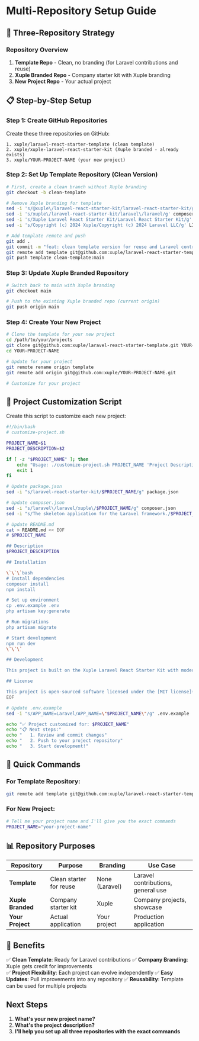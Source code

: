 # Multi-Repository Setup Guide

## 🎯 Three-Repository Strategy

### Repository Overview
1. **Template Repo** - Clean, no branding (for Laravel contributions and reuse)
2. **Xuple Branded Repo** - Company starter kit with Xuple branding
3. **New Project Repo** - Your actual project

## 📋 Step-by-Step Setup

### Step 1: Create GitHub Repositories
Create these three repositories on GitHub:
```
1. xuple/laravel-react-starter-template (clean template)
2. xuple/xuple-laravel-react-starter-kit (Xuple branded - already exists)
3. xuple/YOUR-PROJECT-NAME (your new project)
```

### Step 2: Set Up Template Repository (Clean Version)
```bash
# First, create a clean branch without Xuple branding
git checkout -b clean-template

# Remove Xuple branding for template
sed -i 's/@xuple\/laravel-react-starter-kit/laravel-react-starter-kit/g' package.json
sed -i 's/xuple\/laravel-react-starter-kit/laravel\/laravel/g' composer.json
sed -i 's/Xuple Laravel React Starter Kit/Laravel React Starter Kit/g' README.md
sed -i 's/Copyright (c) 2024 Xuple/Copyright (c) 2024 Laravel LLC/g' LICENSE

# Add template remote and push
git add .
git commit -m "feat: clean template version for reuse and Laravel contributions"
git remote add template git@github.com:xuple/laravel-react-starter-template.git
git push template clean-template:main
```

### Step 3: Update Xuple Branded Repository
```bash
# Switch back to main with Xuple branding
git checkout main

# Push to the existing Xuple branded repo (current origin)
git push origin main
```

### Step 4: Create Your New Project
```bash
# Clone the template for your new project
cd /path/to/your/projects
git clone git@github.com:xuple/laravel-react-starter-template.git YOUR-PROJECT-NAME
cd YOUR-PROJECT-NAME

# Update for your project
git remote rename origin template
git remote add origin git@github.com:xuple/YOUR-PROJECT-NAME.git

# Customize for your project
```

## 🔧 Project Customization Script

Create this script to customize each new project:

```bash
#!/bin/bash
# customize-project.sh

PROJECT_NAME=$1
PROJECT_DESCRIPTION=$2

if [ -z "$PROJECT_NAME" ]; then
    echo "Usage: ./customize-project.sh PROJECT_NAME 'Project Description'"
    exit 1
fi

# Update package.json
sed -i "s/laravel-react-starter-kit/$PROJECT_NAME/g" package.json

# Update composer.json
sed -i "s/laravel\/laravel/xuple\/$PROJECT_NAME/g" composer.json
sed -i "s/The skeleton application for the Laravel framework./$PROJECT_DESCRIPTION/g" composer.json

# Update README.md
cat > README.md << EOF
# $PROJECT_NAME

## Description
$PROJECT_DESCRIPTION

## Installation

\`\`\`bash
# Install dependencies
composer install
npm install

# Set up environment
cp .env.example .env
php artisan key:generate

# Run migrations
php artisan migrate

# Start development
npm run dev
\`\`\`

## Development

This project is built on the Xuple Laravel React Starter Kit with modern tooling and dependency fixes.

## License

This project is open-sourced software licensed under the [MIT license](LICENSE).
EOF

# Update .env.example
sed -i "s/APP_NAME=Laravel/APP_NAME=\"$PROJECT_NAME\"/g" .env.example

echo "✅ Project customized for: $PROJECT_NAME"
echo "📋 Next steps:"
echo "   1. Review and commit changes"
echo "   2. Push to your project repository"
echo "   3. Start development!"
```

## 🚀 Quick Commands

### For Template Repository:
```bash
git remote add template git@github.com:xuple/laravel-react-starter-template.git
```

### For New Project:
```bash
# Tell me your project name and I'll give you the exact commands
PROJECT_NAME="your-project-name"
```

## 📊 Repository Purposes

| Repository | Purpose | Branding | Use Case |
|------------|---------|----------|----------|
| **Template** | Clean starter for reuse | None (Laravel) | Laravel contributions, general use |
| **Xuple Branded** | Company starter kit | Xuple | Company projects, showcase |
| **Your Project** | Actual application | Your project | Production application |

## 🎯 Benefits

✅ **Clean Template**: Ready for Laravel contributions
✅ **Company Branding**: Xuple gets credit for improvements  
✅ **Project Flexibility**: Each project can evolve independently
✅ **Easy Updates**: Pull improvements into any repository
✅ **Reusability**: Template can be used for multiple projects

## Next Steps

1. **What's your new project name?**
2. **What's the project description?**
3. **I'll help you set up all three repositories with the exact commands**